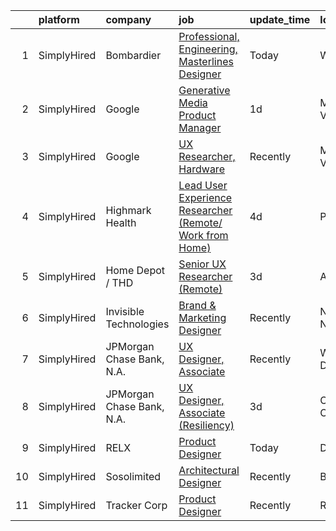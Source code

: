 

|    | platform    | company                   | job                                                                                                                                                                      | update_time   | location          |
|---:|:------------|:--------------------------|:-------------------------------------------------------------------------------------------------------------------------------------------------------------------------|:--------------|:------------------|
|  1 | SimplyHired | Bombardier                | [Professional, Engineering, Masterlines Designer](https://www.simplyhired.com/job/LG5YDc2TuhXIGO_8VOiHpsFNOgqDMJDpZzikq3pB8GSZhc32QPxfmQ?q=generative+designer)          | Today         | Wichita, KS       |
|  2 | SimplyHired | Google                    | [Generative Media Product Manager](https://www.simplyhired.com/job/uqIc-sgUcwgM5htIQCMO84aE_ZijcHOm8me38qdTsMKqYGvHGrTy8A?q=generative+designer)                         | 1d            | Mountain View, CA |
|  3 | SimplyHired | Google                    | [UX Researcher, Hardware](https://www.simplyhired.com/job/39fdBQ0tlySmYMNSLCf7WqSbtzqwciZlK3jGt8KZpEJ_75gPb-fN_w?q=generative+designer)                                  | Recently      | Mountain View, CA |
|  4 | SimplyHired | Highmark Health           | [Lead User Experience Researcher (Remote/ Work from Home)](https://www.simplyhired.com/job/Pi_d5ez0s8gTTGINzLoi1X63wdF9Njrsa4vHnqUsmvicXXDkuhTlpg?q=generative+designer) | 4d            | Pennsylvania      |
|  5 | SimplyHired | Home Depot / THD          | [Senior UX Researcher (Remote)](https://www.simplyhired.com/job/DiCavZnQpT21ZdXEi_Pma3djtrmYlXd3j8AD_HXCabAQ_yf7OS0MHA?q=generative+designer)                            | 3d            | Atlanta, GA       |
|  6 | SimplyHired | Invisible Technologies    | [Brand & Marketing Designer](https://www.simplyhired.com/job/HTwYmjjsODkNfYDv_CyZzBHtdoAWeqs31ufgGegB44TMZ7wNUMGZHA?q=generative+designer)                               | Recently      | New York, NY      |
|  7 | SimplyHired | JPMorgan Chase Bank, N.A. | [UX Designer, Associate](https://www.simplyhired.com/job/1IsMBvf_JcL-D7sXqtsaJ958MAJFuPlL1X_i8JijmejPn7YCgSzZEQ?q=generative+designer)                                   | Recently      | Wilmington, DE    |
|  8 | SimplyHired | JPMorgan Chase Bank, N.A. | [UX Designer, Associate (Resiliency)](https://www.simplyhired.com/job/0rAIwL9jcErs8EX1nWKGVIMfF1DqRvyQid_Rbg55YugR4ms9Y3aO-A?q=generative+designer)                      | 3d            | Columbus, OH      |
|  9 | SimplyHired | RELX                      | [Product Designer](https://www.simplyhired.com/job/asexbGIW3x-dUCDvV-eRcVuQOGAMUjDHHZvAjhxfc9WTx-K3OMCIWw?q=generative+designer)                                         | Today         | Denver, CO        |
| 10 | SimplyHired | Sosolimited               | [Architectural Designer](https://www.simplyhired.com/job/1wnZZjS_T2B-Khb33FLg8m5W26VpFJO-O7M0joPbDLzOi2-l3WqCTg?q=generative+designer)                                   | Recently      | Boston, MA        |
| 11 | SimplyHired | Tracker Corp              | [Product Designer](https://www.simplyhired.com/job/lFxsQlsvQwM0XMzRgd8JjdF20KruQsuwKgjMQ5reA6BYXuHXL9DeVw?q=generative+designer)                                         | Recently      | Remote            |